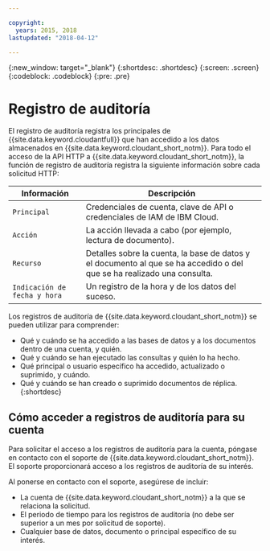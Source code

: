```yaml
---

copyright:
  years: 2015, 2018
lastupdated: "2018-04-12"

---
```


{:new_window: target="_blank"}
{:shortdesc: .shortdesc}
{:screen: .screen}
{:codeblock: .codeblock}
{:pre: .pre}

<!-- Acrolinx: 2018-00-00 -->

# Registro de auditoría


El registro de auditoría registra los principales de {{site.data.keyword.cloudantfull}} que han
accedido a los datos almacenados en {{site.data.keyword.cloudant_short_notm}}. Para todo el acceso de la API HTTP
a {{site.data.keyword.cloudant_short_notm}}, la función de registro de auditoría
registra la siguiente información sobre cada solicitud HTTP:

Información | Descripción
------------|------------
`Principal` | Credenciales de cuenta, clave de API o credenciales de IAM de IBM Cloud.
`Acción` | La acción llevada a cabo (por ejemplo, lectura de documento).
`Recurso` | Detalles sobre la cuenta, la base de datos y el documento al que se ha accedido o del que se ha realizado una consulta.
`Indicación de fecha y hora` | Un registro de la hora y de los datos del suceso. 

Los registros de auditoría de {{site.data.keyword.cloudant_short_notm}} se pueden utilizar para comprender:

- Qué y cuándo se ha accedido a las bases de datos y a los documentos dentro de una cuenta, y quién.
- Qué y cuándo se han ejecutado las consultas y quién lo ha hecho.
- Qué principal o usuario específico ha accedido, actualizado o suprimido, y cuándo.
- Qué y cuándo se han creado o suprimido documentos de réplica.
{:shortdesc}

## Cómo acceder a registros de auditoría para su cuenta

Para solicitar el acceso a los registros de auditoría para la cuenta, póngase en contacto
con el soporte de {{site.data.keyword.cloudant_short_notm}}. El soporte proporcionará acceso a los registros de auditoría de su interés.

Al ponerse en contacto con el soporte, asegúrese de incluir:

- La cuenta de {{site.data.keyword.cloudant_short_notm}} a la que se relaciona la solicitud.
- El periodo de tiempo para los registros de auditoría (no debe ser superior a un mes por solicitud de soporte).
- Cualquier base de datos, documento o principal específico de su interés.
